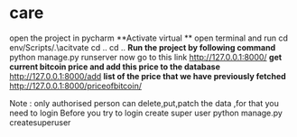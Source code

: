 # care
open the project in pycharm
**Activate virtual **
  open terminal and run
  cd env/Scripts/.\acitvate
  cd ..
  cd ..
**Run the project by following command**
  python manage.py runserver
  now go to this link
  http://127.0.0.1:8000/
**get current bitcoin price and add this price to the database**
  http://127.0.0.1:8000/add
**list of the price that we have previously fetched**
  http://127.0.0.1:8000/priceofbitcoin/
  
Note : only authorised person can delete,put,patch the data ,for that you need to login
       Before you try to login create super user
       python manage.py createsuperuser
